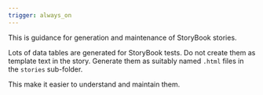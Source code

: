 ```yaml
---
trigger: always_on
---
```


This is guidance for generation and maintenance of StoryBook stories.

Lots of data tables are generated for StoryBook tests.  Do not create them as template text in the story.  Generate them as suitably named `.html` files in the `stories` sub-folder.

This make it easier to understand and maintain them.